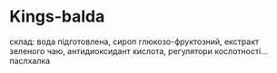 # Kings-balda
склад: вода підготовлена, сироп глюкозо-фруктозний, екстракт зеленого чаю, антидиоксидант кислота, регулятори кослотності...
паслхалка